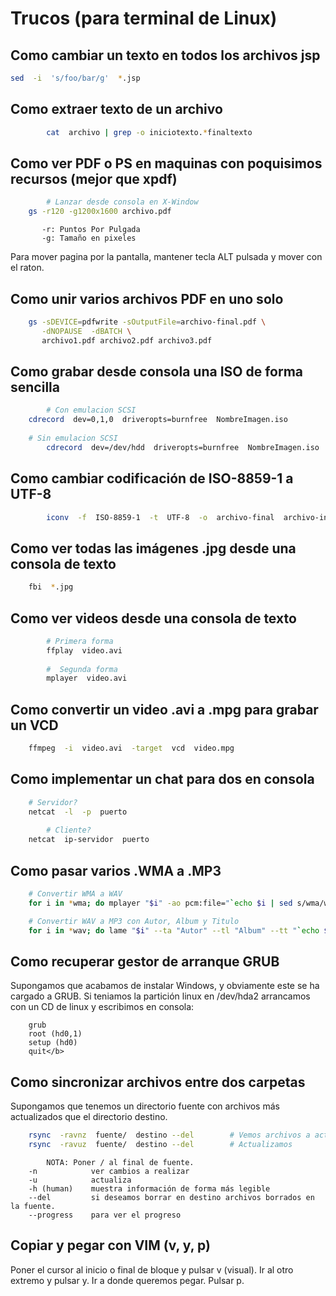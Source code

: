 # Trucos (para terminal de Linux)

## Como cambiar un texto en todos los archivos jsp

```bash
sed  -i  's/foo/bar/g'  *.jsp
```

## Como extraer texto de un archivo

```bash   
        cat  archivo | grep -o iniciotexto.*finaltexto
```


## Como ver PDF o PS en maquinas con poquisimos recursos (mejor que xpdf) 

```bash
        # Lanzar desde consola en X-Window
	gs -r120 -g1200x1600 archivo.pdf      
``` 

``` 
       -r: Puntos Por Pulgada
       -g: Tamaño en pixeles
``` 

Para mover pagina por la pantalla, mantener tecla ALT pulsada y mover con el raton.


## Como unir varios archivos PDF en uno solo

```bash
	gs -sDEVICE=pdfwrite -sOutputFile=archivo-final.pdf \
	   -dNOPAUSE  -dBATCH \  
	   archivo1.pdf archivo2.pdf archivo3.pdf 
``` 

## Como grabar desde consola una ISO de forma sencilla

```bash
        # Con emulacion SCSI
	cdrecord  dev=0,1,0  driveropts=burnfree  NombreImagen.iso
       
	# Sin emulacion SCSI
        cdrecord  dev=/dev/hdd  driveropts=burnfree  NombreImagen.iso
```

## Como cambiar codificación de ISO-8859-1 a UTF-8</h2>

```bash
        iconv  -f  ISO-8859-1  -t  UTF-8  -o  archivo-final  archivo-inicial
```	


## Como ver todas las imágenes .jpg desde una consola de texto

```bash
	fbi  *.jpg
```	

## Como ver videos desde una consola de texto
      
```bash
        # Primera forma
       	ffplay  video.avi
        
        #  Segunda forma
        mplayer  video.avi 
```
  	
		

## Como convertir un video .avi a .mpg para grabar un VCD

```bash
	ffmpeg  -i  video.avi  -target  vcd  video.mpg 
```

	
## Como implementar un chat para dos en consola

```bash
	# Servidor?
	netcat  -l  -p  puerto
	
        # Cliente?
	netcat  ip-servidor  puerto
```
	
## Como pasar varios .WMA a .MP3

```bash 
	# Convertir WMA a WAV 
	for i in *wma; do mplayer "$i" -ao pcm:file="`echo $i | sed s/wma/wav/g`"; done

	# Convertir WAV a MP3 con Autor, Album y Titulo
	for i in *wav; do lame "$i" --ta "Autor" --tl "Album" --tt "`echo $i | sed s/\.wav//g`"; done
``` 
	
## Como recuperar gestor de arranque GRUB

Supongamos que acabamos de instalar Windows, y obviamente este se ha cargado a GRUB.
Si teniamos la partición linux en /dev/hda2 arrancamos con un CD de linux y escribimos en consola:

```
	grub
	root (hd0,1)
	setup (hd0)
	quit</b>
``` 

## Como sincronizar archivos entre dos carpetas

Supongamos que tenemos un directorio fuente con archivos más actualizados que el directorio destino.

```bash
	rsync  -ravnz  fuente/  destino --del        # Vemos archivos a actualizar
	rsync  -ravuz  fuente/  destino --del        # Actualizamos
```

``` 
        NOTA: Poner / al final de fuente. 
	-n            ver cambios a realizar
	-u            actualiza
	-h (human)    muestra información de forma más legible
	--del         si deseamos borrar en destino archivos borrados en la fuente.
	--progress    para ver el progreso
``` 
	
## Copiar y pegar con VIM (v, y, p)

Poner el cursor al inicio o final de bloque y pulsar v (visual). Ir al otro extremo y pulsar y. 
Ir a donde queremos pegar. Pulsar p.

 	 	 	 	 	 	 	 	 	 	 	
